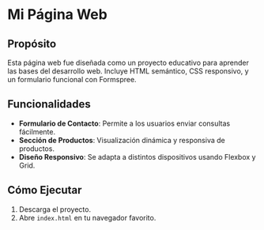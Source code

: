 # Mi Página Web

## Propósito
Esta página web fue diseñada como un proyecto educativo para aprender las bases del desarrollo web. Incluye HTML semántico, CSS responsivo, y un formulario funcional con Formspree.

## Funcionalidades
- **Formulario de Contacto**: Permite a los usuarios enviar consultas fácilmente.
- **Sección de Productos**: Visualización dinámica y responsiva de productos.
- **Diseño Responsivo**: Se adapta a distintos dispositivos usando Flexbox y Grid.

## Cómo Ejecutar
1. Descarga el proyecto.
2. Abre `index.html` en tu navegador favorito.
